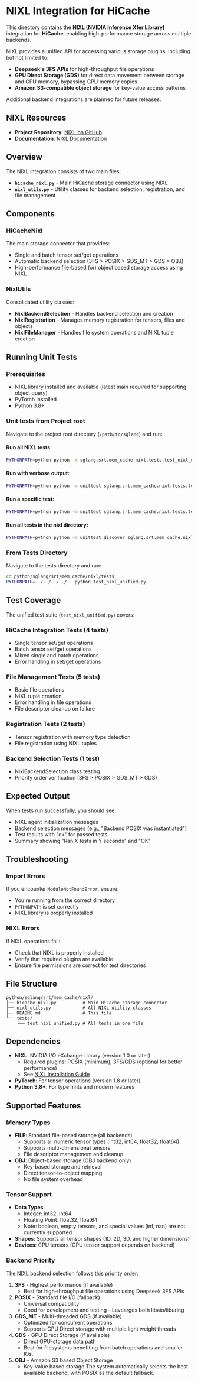 # NIXL Integration for HiCache

This directory contains the **NIXL (NVIDIA Inference Xfer Library)** integration for **HiCache**, enabling high-performance storage across multiple backends.

NIXL provides a unified API for accessing various storage plugins, including but not limited to:

- **Deepseek's 3FS APIs** for high-throughput file operations
- **GPU Direct Storage (GDS)** for direct data movement between storage and GPU memory, bypassing CPU memory copies
- **Amazon S3-compatible object storage** for key-value access patterns

Additional backend integrations are planned for future releases.

## NIXL Resources

- **Project Repository**: [NIXL on GitHub](https://github.com/ai-dynamo/nixl)
- **Documentation**: [NIXL Documentation](https://github.com/ai-dynamo/nixl/tree/main/docs)

## Overview

The NIXL integration consists of two main files:

- **`hicache_nixl.py`** - Main HiCache storage connector using NIXL
- **`nixl_utils.py`** - Utility classes for backend selection, registration, and file management

## Components

### HiCacheNixl
The main storage connector that provides:
- Single and batch tensor set/get operations
- Automatic backend selection (3FS > POSIX > GDS_MT > GDS > OBJ)
- High-performance file-based (or) object based storage access using NIXL

### NixlUtils
Consolidated utility classes:
- **NixlBackendSelection** - Handles backend selection and creation
- **NixlRegistration** - Manages memory registration for tensors, files and objects
- **NixlFileManager** - Handles file system operations and NIXL tuple creation

## Running Unit Tests

### Prerequisites
- NIXL library installed and available (latest main required for supporting object query)
- PyTorch installed
- Python 3.8+

### Unit tests from Project root
Navigate to the project root directory (`/path/to/sglang`) and run:

#### Run all NIXL tests:
```bash
PYTHONPATH=python python -m sglang.srt.mem_cache.nixl.tests.test_nixl_unified
```

#### Run with verbose output:
```bash
PYTHONPATH=python python -m unittest sglang.srt.mem_cache.nixl.tests.test_nixl_unified.TestNixlUnified -v
```

#### Run a specific test:
```bash
PYTHONPATH=python python -m unittest sglang.srt.mem_cache.nixl.tests.test_nixl_unified.TestNixlUnified.test_single_set_get -v
```

#### Run all tests in the nixl directory:
```bash
PYTHONPATH=python python -m unittest discover sglang.srt.mem_cache.nixl.tests -p "test_*.py" -v
```

### From Tests Directory
Navigate to the tests directory and run:

```bash
cd python/sglang/srt/mem_cache/nixl/tests
PYTHONPATH=../../../../.. python test_nixl_unified.py
```

## Test Coverage

The unified test suite (`test_nixl_unified.py`) covers:

### HiCache Integration Tests (4 tests)
- Single tensor set/get operations
- Batch tensor set/get operations
- Mixed single and batch operations
- Error handling in set/get operations

### File Management Tests (5 tests)
- Basic file operations
- NIXL tuple creation
- Error handling in file operations
- File descriptor cleanup on failure

### Registration Tests (2 tests)
- Tensor registration with memory type detection
- File registration using NIXL tuples

### Backend Selection Tests (1 test)
- NixlBackendSelection class testing
- Priority order verification (3FS > POSIX > GDS_MT > GDS)

## Expected Output

When tests run successfully, you should see:
- NIXL agent initialization messages
- Backend selection messages (e.g., "Backend POSIX was instantiated")
- Test results with "ok" for passed tests
- Summary showing "Ran X tests in Y seconds" and "OK"

## Troubleshooting

### Import Errors
If you encounter `ModuleNotFoundError`, ensure:
- You're running from the correct directory
- `PYTHONPATH` is set correctly
- NIXL library is properly installed

### NIXL Errors
If NIXL operations fail:
- Check that NIXL is properly installed
- Verify that required plugins are available
- Ensure file permissions are correct for test directories

## File Structure

```
python/sglang/srt/mem_cache/nixl/
├── hicache_nixl.py          # Main HiCache storage connector
├── nixl_utils.py            # All NIXL utility classes
├── README.md                # This file
└── tests/
    └── test_nixl_unified.py # All tests in one file
```

## Dependencies

- **NIXL**: NVIDIA I/O eXchange Library (version 1.0 or later)
  - Required plugins: POSIX (minimum), 3FS/GDS (optional for better performance)
  - See [NIXL Installation Guide](https://github.com/ai-dynamo/nixl/blob/main/README.md#installation)
- **PyTorch**: For tensor operations (version 1.8 or later)
- **Python 3.8+**: For type hints and modern features

## Supported Features

### Memory Types
- **FILE**: Standard file-based storage (all backends)
  - Supports all numeric tensor types (int32, int64, float32, float64)
  - Supports multi-dimensional tensors
  - File descriptor management and cleanup
- **OBJ**: Object-based storage (OBJ backend only)
  - Key-based storage and retrieval
  - Direct tensor-to-object mapping
  - No file system overhead

### Tensor Support
- **Data Types**:
  - Integer: int32, int64
  - Floating Point: float32, float64
  - Note: boolean, empty tensors, and special values (inf, nan) are not currently supported
- **Shapes**: Supports all tensor shapes (1D, 2D, 3D, and higher dimensions)
- **Devices**: CPU tensors (GPU tensor support depends on backend)

### Backend Priority

The NIXL backend selection follows this priority order:
1. **3FS** - Highest performance (if available)
   - Best for high-throughput file operations using Deepseek 3FS APIs
2. **POSIX** - Standard file I/O (fallback)
   - Universal compatibility
   - Good for development and testing - Levearges both libaio/liburing
3. **GDS_MT** - Multi-threaded GDS (if available)
   - Optimized for concurrent operations
   - Supports GPU Direct storage with multiple light weight threads
4. **GDS** - GPU Direct Storage (if available)
   - Direct GPU-storage data path
   - Best for filesystems benefiting from batch operations and smaller IOs.
5. **OBJ** - Amazon S3 based Object Storage
   - Key-value based storage
The system automatically selects the best available backend, with POSIX as the default fallback.
